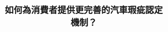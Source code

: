 ---
layout: post
title: "如何為消費者提供更完善的汽車瑕疵認定機制？"
tags:
  - "交通"
  - "公私協力"
  - "消費"
id: 93
thumbnail: "https://drive.google.com/file/d/1T90i15S_ptdHnEHenxL-nVTDhquv-umV/view?usp=sharing"
description: "開放政府第93次協作會議「廢除車安中心 成立國家級公正鑑定單位 並加速TNCAP車輛撞擊測試」"
color: "blue"
departments:
  - "經濟部"
  - "交通部"
cover:
  link: "https://drive.google.com/file/d/1ucWWIgbXxB4n-6VZXdrsMenPzjfHpakl/view"
introduction:
  content: "根據提案人和網友意見以及相關資料的梳理，可以發現，提高對車主的權益保障和瑕疵認定機制的完善，可能是民眾最在意面向。而第三方的仲裁調解是否具有公信力，也是提案的關鍵叩問。因此，協作會議當天，除了由提案人和部會，請處說明訴求與回應外，亦針對「如何為消費者提供更完善的汽車瑕疵認定機制？」進行分組討論，多元利害關係人之間相互聆聽、交換資訊。會議的初步共識，是設計一套可供車主回報車輛瑕疵的公開平台，促進資訊透明，以提升消費者保障。
"
  image: "https://drive.google.com/file/d/1T90i15S_ptdHnEHenxL-nVTDhquv-umV/view?usp=sharing"
join:
  type: "提"
  images:
    - "https://drive.google.com/file/d/1T90i15S_ptdHnEHenxL-nVTDhquv-umV/view?usp=sharing"
embed:
  - type: "agenda_book"
    links:
      - "https://issuu.com/pdis.tw/docs/_tncap_93"
  - type: "mind_map"
    links:
      - "https://miro.com/app/board/o9J_ltZvSCs=/?invite_link_id=348659054977"
  - type: "proposer_slide"
    links:
      - "https://issuu.com/pdis.tw/docs/_93-_ppt"
  - type: "ministry_slide"
    links:
      - "https://issuu.com/pdis.tw/docs/2-1_"
      - "https://issuu.com/pdis.tw/docs/1101022_v2.pptx"
  - type: "host_slide"
    links:
      - "https://issuu.com/pdis.tw/docs/_93-_pdf"
---